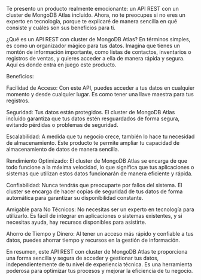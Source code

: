  Te presento un producto realmente emocionante: un API REST con un cluster de MongoDB Atlas incluido. Ahora, no te preocupes si no eres un experto en tecnología, porque te explicaré de manera sencilla en qué consiste y cuáles son sus beneficios para ti.

¿Qué es un API REST con cluster de MongoDB Atlas?
En términos simples, es como un organizador mágico para tus datos. Imagina que tienes un montón de información importante, como listas de contactos, inventarios o registros de ventas, y quieres acceder a ella de manera rápida y segura. Aquí es donde entra en juego este producto.

Beneficios:

Facilidad de Acceso: Con este API, puedes acceder a tus datos en cualquier momento y desde cualquier lugar. Es como tener una llave maestra para tus registros.

Seguridad: Tus datos están protegidos. El cluster de MongoDB Atlas incluido garantiza que tus datos estén resguardados de forma segura, evitando pérdidas o problemas de seguridad.

Escalabilidad: A medida que tu negocio crece, también lo hace tu necesidad de almacenamiento. Este producto te permite ampliar tu capacidad de almacenamiento de datos de manera sencilla.

Rendimiento Optimizado: El cluster de MongoDB Atlas se encarga de que todo funcione a la máxima velocidad, lo que significa que tus aplicaciones o sistemas que utilizan estos datos funcionarán de manera eficiente y rápida.

Confiabilidad: Nunca tendrás que preocuparte por fallos del sistema. El cluster se encarga de hacer copias de seguridad de tus datos de forma automática para garantizar su disponibilidad constante.

Amigable para No Técnicos: No necesitas ser un experto en tecnología para utilizarlo. Es fácil de integrar en aplicaciones o sistemas existentes, y si necesitas ayuda, hay recursos disponibles para asistirte.

Ahorro de Tiempo y Dinero: Al tener un acceso más rápido y confiable a tus datos, puedes ahorrar tiempo y recursos en la gestión de información.

En resumen, este API REST con cluster de MongoDB Atlas te proporciona una forma sencilla y segura de acceder y gestionar tus datos, independientemente de tu nivel de experiencia técnica. Es una herramienta poderosa para optimizar tus procesos y mejorar la eficiencia de tu negocio.